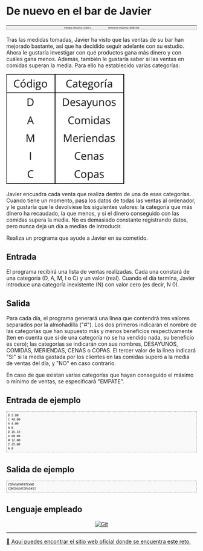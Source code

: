 # De nuevo en el bar de Javier

![Tiempo y memoria a consumir máximos](images/tiempoMemoria.png)

Tras las medidas tomadas, Javier ha visto que las ventas de su bar han mejorado bastante, así que ha decidido seguir adelante con su estudio. Ahora le gustaría investigar con qué productos gana más dinero y con cuáles gana menos. Además, también le gustaría saber si las ventas en comidas superan la media. Para ello ha establecido varias categorías:

![Tabla categorías](images/tabla.png)

Javier encuadra cada venta que realiza dentro de una de esas categorías. Cuando tiene un momento, pasa los datos de todas las ventas al ordenador, y le gustaría que le devolviese los siguientes valores: la categoría que más dinero ha recaudado, la que menos, y si el dinero conseguido con las comidas supera la media. No es demasiado constante registrando datos, pero nunca deja un día a medias de introducir.

Realiza un programa que ayude a Javier en su cometido.

## Entrada

El programa recibirá una lista de ventas realizadas. Cada una constará de una categoría (D, A, M, I o C) y un valor (real). Cuando el día termina, Javier introduce una categoría inexistente (N) con valor cero (es decir, N 0).

## Salida

Para cada día, el programa generará una línea que contendrá tres valores separados por la almohadilla ("#"). Los dos primeros indicarán el nombre de las categorías que han supuesto más y menos beneficios respectivamente (ten en cuenta que si de una categoría no se ha vendido nada, su beneficio es cero); las categorías se indicarán con sus nombres, DESAYUNOS, COMIDAS, MERIENDAS, CENAS o COPAS. El tercer valor de la línea indicará "SI" si la media gastada por los clientes en las comidas superó a la media de ventas del día, y "NO" en caso contrario.

En caso de que existan varias categorías que hayan conseguido el máximo o mínimo de ventas, se especificará "EMPATE".

## Entrada de ejemplo

![Entrada del programa](images/entrada.png)

## Salida de ejemplo

![Salida del programa](images/salida.png)

## Lenguaje empleado

<p align="center">
	<a href="https://www.swift.org">
	    <img src="https://img.shields.io/badge/Swift-FA7343?style=for-the-badge&logo=swift&logoColor=white" alt="Git">
	</a>
</p>

---

[🛜 Aquí puedes encontrar el sitio web oficial donde se encuentra este reto.](https://aceptaelreto.com/pub/problems/v001/08/st/statements/Spanish/index.html)